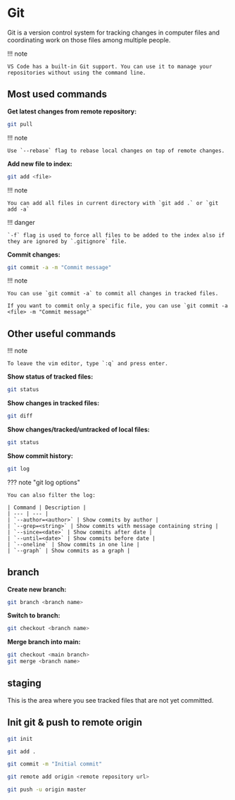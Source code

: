 # Git

Git is a version control system for tracking changes in computer files and coordinating work on those files among multiple people.

!!! note

    VS Code has a built-in Git support. You can use it to manage your repositories without using the command line.

## Most used commands

**Get latest changes from remote repository:**

```bash
git pull
```

!!! note

    Use `--rebase` flag to rebase local changes on top of remote changes.

**Add new file to index:**

```bash
git add <file>
```

!!! note

    You can add all files in current directory with `git add .` or `git add -a`

!!! danger

    `-f` flag is used to force all files to be added to the index also if they are ignored by `.gitignore` file.

**Commit changes:**

```bash
git commit -a -m "Commit message"
```

!!! note

    You can use `git commit -a` to commit all changes in tracked files.

    If you want to commit only a specific file, you can use `git commit -a <file> -m "Commit message"`

## Other useful commands

!!! note

    To leave the vim editor, type `:q` and press enter.

**Show status of tracked files:**

```bash
git status
```

**Show changes in tracked files:**

```bash
git diff
```

**Show changes/tracked/untracked of local files:**

```bash
git status
```

**Show commit history:**

```bash
git log
```

??? note "git log options"

    You can also filter the log:

    | Command | Description |
    | --- | --- |
    | `--author=<author>` | Show commits by author |
    | `--grep=<string>` | Show commits with message containing string |
    | `--since=<date>` | Show commits after date |
    | `--until=<date>` | Show commits before date |
    | `--oneline` | Show commits in one line |
    | `--graph` | Show commits as a graph |

## branch

**Create new branch:**

```bash
git branch <branch name>
```

**Switch to branch:**

```bash
git checkout <branch name>
```

**Merge branch into main:**

```bash
git checkout <main branch>
git merge <branch name>
```

## staging

This is the area where you see tracked files that are not yet committed.

## Init git & push to remote origin

```bash
git init
```

```bash
git add .
```

```bash
git commit -m "Initial commit"
```

```bash
git remote add origin <remote repository url>
```

```bash
git push -u origin master
```
